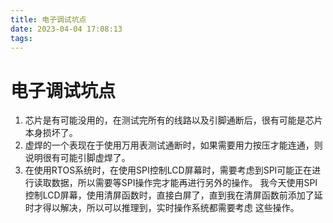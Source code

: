 ```yaml
---
title: 电子调试坑点
date: 2023-04-04 17:08:13
tags:
---
```


# 电子调试坑点
1. 芯片是有可能没用的，在测试完所有的线路以及引脚通断后，很有可能是芯片本身损坏了。
2. 虚焊的一个表现在于使用万用表测试通断时，如果需要用力按压才能连通，则说明很有可能引脚虚焊了。
3. 在使用RTOS系统时，在使用SPI控制LCD屏幕时，需要考虑到SPI可能正在进行读取数据，所以需要等SPI操作完才能再进行另外的操作。
我今天使用SPI控制LCD屏幕，使用清屏函数时，直接白屏了，直到我在清屏函数前添加了延时才得以解决，所以可以推理到，实时操作系统都需要考虑
这些操作。
